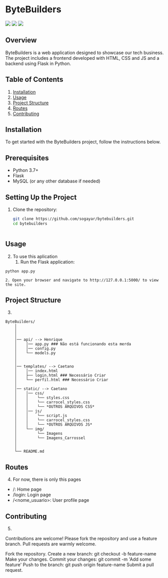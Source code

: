 # ByteBuilders
  <a href="https://www.instagram.com/costelaa._" target="_blank"><img src="https://img.shields.io/badge/-Instagram-%23E4405F?style=for-the-badge&logo=instagram&logoColor=white" target="_blank"></a>
  <a href="https://discord.gg/BsRjgYD5jk" target="_blank"><img src="https://img.shields.io/badge/Discord-7289DA?style=for-the-badge&logo=discord&logoColor=white" target="_blank"></a>
  <a href="https://www.linkedin.com/in/henrique-sogayar-293bab1ba" target="_blank"><img src="https://img.shields.io/badge/-LinkedIn-%230077B5?style=for-the-badge&logo=linkedin&logoColor=white" target="_blank"></a>


## Overview

ByteBuilders is a web application designed to showcase our tech business. The project includes a frontend developed with HTML, CSS and JS and a backend using Flask in Python.

## Table of Contents

1. [Installation](#installation)
2. [Usage](#usage)
3. [Project Structure](#project-structure)
4. [Routes](#routes)
5. [Contributing](#contributing)
<!-- 6. [License](#license) -->

## Installation

To get started with the ByteBuilders project, follow the instructions below.

## Prerequisites

- Python 3.7+
- Flask
- MySQL (or any other database if needed)

## Setting Up the Project

1. Clone the repository:

   ```sh
   git clone https://github.com/sogayar/bytebuilders.git
   cd bytebuilders



## Usage

2. To use this aplication
    1. Run the Flask application:
``` 
python app.py 
```
    2. Open your browser and navigate to http://127.0.0.1:5000/ to view the site.



## Project Structure

3. 
```
ByteBuilders/
    │
    │
    │
    │── api/ --> Henrique
    │    │── app.py ### Não está funcionando esta merda
    │    │── config.py 
    │    └── models.py 
    │
    │
    │── templates/ --> Caetano
    │    │── index.html 
    │    ├── login.html ### Necessário Criar
    │    └── perfil.html ### Necessário Criar
    │
    │── static/ --> Caetano
    │    │── css/ 
    │    │    └── styles.css
    │    │    └── carrocel_styles.css
    │    │    └── *OUTROS ARQUIVOS CSS*
    │    │── js/ 
    │    │    └── script.js
    │    │    └── carrocel_styles.css
    │    │    └── *OUTROS ARQUIVOS JS*
    │    └── img/ 
    │         └── Imagens
    │         └── Imagens_Carrossel
    │
    │
    └── README.md
```


## Routes
4.
    For now, there is only this pages

- /: Home page
- /login: Login page
- /<nome_usuario>: User profile page

## Contributing
5.
Contributions are welcome! Please fork the repository and use a feature branch. Pull requests are warmly welcome.

Fork the repository.
Create a new branch: git checkout -b feature-name
Make your changes.
Commit your changes: git commit -m 'Add some feature'
Push to the branch: git push origin feature-name
Submit a pull request.